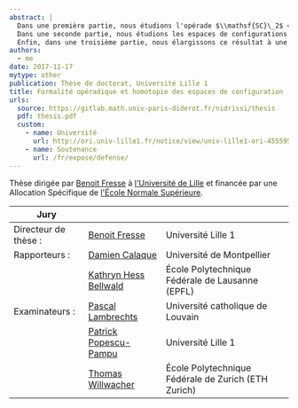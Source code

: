 ```yaml
---
abstract: |
  Dans une première partie, nous étudions l'opérade $\\mathsf{SC}\_2$ « Swiss-Cheese » de Voronov, qui gouverne l'action d'une algèbre $\\mathsf{D}\_2$ sur une algèbre $\\mathsf{D}\_1$. Nous construisons un modèle en groupoïdes de cette opérade et nous décrivons les algèbres sur ce modèle de manière similaire à la description classique des algèbres sur $H\_\*(\\mathsf{SC})$. Nous étendons notre modèle en un modèle rationnel dépendant d'un associateur de Drinfeld, et nous le comparons au modèle qui existerait si l'opérade $\\mathsf{SC}$ était formelle.
  Dans une seconde partie, nous étudions les espaces de configurations des variétés compactes, lisses, sans bord et simplement connexes. Nous démontrons sur $\\mathbb{R}$ une conjecture de Lambrechts--Stanley qui décrit un modèle de tels espaces de configurations, avec comme corollaire leur invariance homotopique réelle. En nous fondant sur la preuve par Kontsevich de la formalité des opérades $\\mathsf{D}\_n$, nous obtenons en outre que ce modèle est compatible avec l'action de l'opérade de Fulton--MacPherson quand la variété est parallélisée. Cela nous permet de calculer explicitement l'homologie de factorisation d'une telle variété.
  Enfin, dans une troisième partie, nous élargissons ce résultat à une large classe de variétés à bord. Nous utilisons d'abord une dualité de Poincaré--Lefschetz au niveau des chaînes pour calculer l'homologie des espaces de configurations de ces variétés, puis nous reprenons les méthodes du second chapitre pour obtenir le modèle, qui est compatible avec l'action de l'opérade Swiss-Cheese $\\mathsf{SC}\_n$.
authors:
  - me
date: 2017-11-17
mytype: other
publication: Thèse de doctorat, Université Lille 1
title: Formalité opéradique et homotopie des espaces de configuration
urls:
  source: https://gitlab.math.univ-paris-diderot.fr/nidrissi/thesis
  pdf: thesis.pdf
  custom:
    - name: Université
      url: http://ori.univ-lille1.fr/notice/view/univ-lille1-ori-455595
    - name: Soutenance
      url: /fr/expose/defense/
---
```


Thèse dirigée par [Benoit Fresse](https://math.univ-lille1.fr/~fresse) à [l'Université de Lille](https://www.univ-lille.fr) et financée par une Allocation Spécifique de [l'École Normale Supérieure](https://www.ens.fr).

<table class="table">
<thead>
<tr>
<th>Jury</th>
<th></th>
<th></th>
</tr>
</thead>

<tbody>
<tr>
<td>Directeur de thèse :</td>
<td><a href="https://math.univ-lille1.fr/~fresse/">Benoit Fresse</a></td>
<td>Université Lille 1</td>
</tr>

<tr>
<td>Rapporteurs :</td>
<td><a href="http://imag.umontpellier.fr/~calaque/">Damien Calaque</a></td>
<td>Université de Montpellier</td>
</tr>

<tr>
<td></td>
<td><a href="http://hessbellwald-lab.epfl.ch/HessBellwald">Kathryn Hess Bellwald</a></td>
<td>École Polytechnique Fédérale de Lausanne (EPFL)</td>
</tr>

<tr>
<td>Examinateurs :</td>
<td><a href="https://uclouvain.be/fr/repertoires/pascal.lambrechts">Pascal Lambrechts</a></td>
<td>Université catholique de Louvain</td>
</tr>

<tr>
<td></td>
<td><a href="http://math.univ-lille1.fr/~popescu/">Patrick Popescu-Pampu</a></td>
<td>Université Lille 1</td>
</tr>

<tr>
<td></td>
<td><a href="https://people.math.ethz.ch/~wilthoma/">Thomas Willwacher</a></td>
<td>École Polytechnique Fédérale de Zurich (ETH Zurich)</td>
</tr>
</tbody>
</table>
